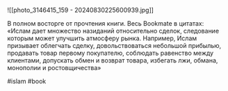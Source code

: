 
![[photo_3146415_159 - 20240830225600939.jpg]]

В полном восторге от прочтения книги. Весь Bookmate в цитатах:
«Ислам дает множество назиданий относительно сделок, следование которым может улучшить атмосферу рынка. Например, Ислам призывает облегчать сделку, довольствоваться небольшой прибылью, продавать товар первому покупателю, соблюдать равенство между клиентами, допускать обмен и возврат товара, избегать лжи, обмана, монополии и ростовщичества»

#islam #book 